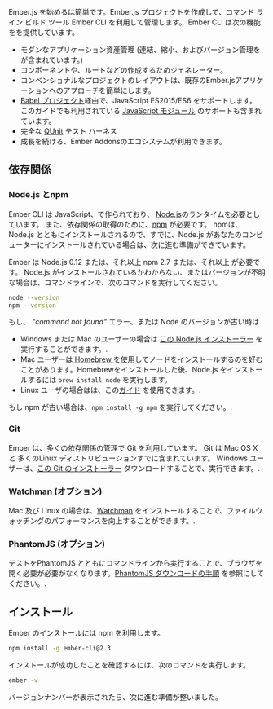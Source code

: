 Ember.js を始めるは簡単です。Ember.js プロジェクトを作成して、コマンド ライン ビルド ツール Ember CLI を利用して管理します。 Ember CLI は次の機能をを提供しています。

* モダンなアプリケーション資産管理 (連結、縮小、およびバージョン管理をが含まれています。)
* コンポーネントや、ルートなどの作成するためジェネレーター。
* コンベンショナルなプロジェクトのレイアウトは、既存のEmber.jsアプリケーションへのアプローチを簡単にします。
* [Babel プロジェクト](http://babeljs.io/docs/learn-es2015/)経由で、JavaScript ES2015/ES6 をサポートします。 このガイドでも利用されている [JavaScript モジュール](http://exploringjs.com/es6/ch_modules.html) のサポートも含まれています。
* 完全な [QUnit](https://qunitjs.com/) テスト ハーネス
* 成長を続ける、Ember Addonsのエコシステムが利用できます。

## 依存関係

### Node.js とnpm

Ember CLI は JavaScript、で作られており、 [Node.js](https://nodejs.org/)のランタイムを必要としています。 また、依存関係の取得のために、[npm](https://www.npmjs.com/) が必要です。 npmは、Node.js とともにインストールされるので、すでに、Node.js があなたのコンピューターにインストールされている場合は、次に進む準備ができています。

Ember は Node.js 0.12 または、それ以上 npm 2.7 または、それ以上 が必要です。 Node.js がインストールされているかわからない、またはバージョンが不明な場合は、コマンドラインで、次のコマンドを実行してください。

```bash
node --version
npm --version
```

もし、 *"command not found"* エラー、または Node のバージョンが古い時は

* Windows または Mac のユーザーの場合は [この Node.js インストーラー](http://nodejs.org/download/) を実行することができます。.
* Mac ユーザーは[ Homebrew ](http://brew.sh/) を使用してノードをインストールするのを好むことがあります。Homebrewをインストールした後、Node.js をインストールするには `brew install node` を実行します。
* Linux ユーザの場合はは、この[ガイド](https://github.com/joyent/node/wiki/Installing-Node.js-via-package-manager) を使用できます。.

もし npm が古い場合は、`npm install -g npm` を実行してください。.

### Git

Ember は、多くの依存関係の管理で Git を利用しています。 Git は Mac OS X と 多くのLinux ディストリビューションすでに含まれています。 Windows ユーザーは、[この Git のインストーラー](http://git-scm.com/download/win) ダウンロードすることで、実行できます。.

### Watchman (オプション)

Mac 及び Linux の場合は、[Watchman](https://facebook.github.io/watchman/docs/install.html) をインストールすることで、ファイルウォッチングのパフォーマンスを向上することができます。.

### PhantomJS (オプション)

テストをPhantomJS とともにコマンドラインから実行することで、ブラウザを開く必要が必要がなくなります。[PhantomJS ダウンロードの手順](http://phantomjs.org/download.html) を参照にしてください。.

## インストール

Ember のインストールには npm を利用します。

```bash
npm install -g ember-cli@2.3
```

インストールが成功したことを確認するには、次のコマンドを実行します。

```bash
ember -v
```

バージョンナンバーが表示されたら、次に進む準備が整いました。